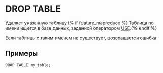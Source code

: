 # DROP TABLE

Удаляет указанную таблицу.{% if feature_mapreduce %}  Таблица по имени ищется в базе данных, заданной оператором [USE](../use.md).{% endif %}

Если таблицы с таким именем не существует, возвращается ошибка.

## Примеры

``` yql
DROP TABLE my_table;
```
